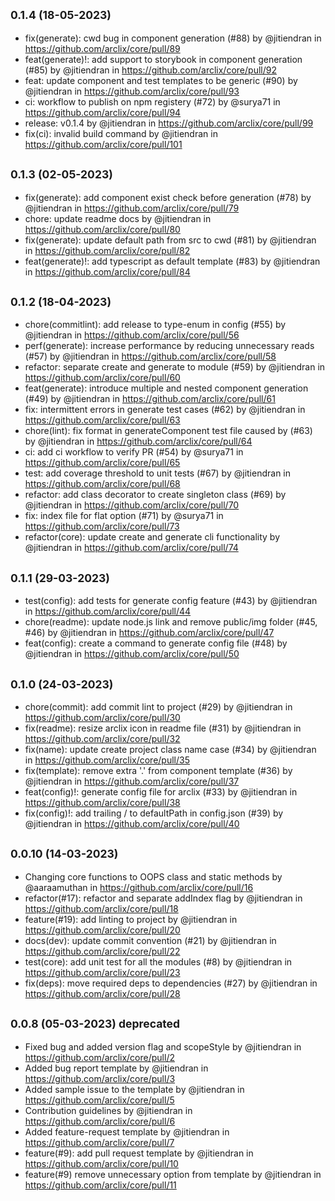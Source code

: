 ## <small>0.1.4 (18-05-2023)</small>

- fix(generate): cwd bug in component generation (#88) by @jitiendran in https://github.com/arclix/core/pull/89
- feat(generate)!: add support to storybook in component generation (#85) by @jitiendran in https://github.com/arclix/core/pull/92
- feat: update component and test templates to be generic (#90) by @jitiendran in https://github.com/arclix/core/pull/93
- ci: workflow to publish on npm registery (#72) by @surya71 in https://github.com/arclix/core/pull/94
- release: v0.1.4 by @jitiendran in https://github.com/arclix/core/pull/99
- fix(ci): invalid build command by @jitiendran in https://github.com/arclix/core/pull/101

## <small>0.1.3 (02-05-2023)</small>

- fix(generate): add component exist check before generation (#78) by @jitiendran in https://github.com/arclix/core/pull/79
- chore: update readme docs by @jitiendran in https://github.com/arclix/core/pull/80
- fix(generate): update default path from src to cwd (#81) by @jitiendran in https://github.com/arclix/core/pull/82
- feat(generate)!: add typescript as default template (#83) by @jitiendran in https://github.com/arclix/core/pull/84

## <small>0.1.2 (18-04-2023)</small>

- chore(commitlint): add release to type-enum in config (#55) by @jitiendran in https://github.com/arclix/core/pull/56
- perf(generate): increase performance by reducing unnecessary reads (#57) by @jitiendran in https://github.com/arclix/core/pull/58
- refactor: separate create and generate to module (#59) by @jitiendran in https://github.com/arclix/core/pull/60
- feat(generate): introduce multiple and nested component generation (#49) by @jitiendran in https://github.com/arclix/core/pull/61
- fix: intermittent errors in generate test cases (#62) by @jitiendran in https://github.com/arclix/core/pull/63
- chore(lint): fix format in generateComponent test file caused by (#63) by @jitiendran in https://github.com/arclix/core/pull/64
- ci: add ci workflow to verify PR (#54) by @surya71 in https://github.com/arclix/core/pull/65
- test: add coverage threshold to unit tests (#67) by @jitiendran in https://github.com/arclix/core/pull/68
- refactor: add class decorator to create singleton class (#69) by @jitiendran in https://github.com/arclix/core/pull/70
- fix: index file for flat option (#71) by @surya71 in https://github.com/arclix/core/pull/73
- refactor(core): update create and generate cli functionality by @jitiendran in https://github.com/arclix/core/pull/74

## <small>0.1.1 (29-03-2023)</small>

- test(config): add tests for generate config feature (#43) by @jitiendran in https://github.com/arclix/core/pull/44
- chore(readme): update node.js link and remove public/img folder (#45, #46) by @jitiendran in https://github.com/arclix/core/pull/47
- feat(config): create a command to generate config file (#48) by @jitiendran in https://github.com/arclix/core/pull/50

## <small>0.1.0 (24-03-2023)</small>

- chore(commit): add commit lint to project (#29) by @jitiendran in https://github.com/arclix/core/pull/30
- fix(readme): resize arclix icon in readme file (#31) by @jitiendran in https://github.com/arclix/core/pull/32
- fix(name): update create project class name case (#34) by @jitiendran in https://github.com/arclix/core/pull/35
- fix(template): remove extra '.' from component template (#36) by @jitiendran in https://github.com/arclix/core/pull/37
- feat(config)!: generate config file for arclix (#33) by @jitiendran in https://github.com/arclix/core/pull/38
- fix(config)!: add trailing / to defaultPath in config.json (#39) by @jitiendran in https://github.com/arclix/core/pull/40

## <small>0.0.10 (14-03-2023)</small>

- Changing core functions to OOPS class and static methods by @aaraamuthan in https://github.com/arclix/core/pull/16
- refactor(#17): refactor and separate addIndex flag by @jitiendran in https://github.com/arclix/core/pull/18
- feature(#19): add linting to project by @jitiendran in https://github.com/arclix/core/pull/20
- docs(dev): update commit convention (#21) by @jitiendran in https://github.com/arclix/core/pull/22
- test(core): add unit test for all the modules (#8) by @jitiendran in https://github.com/arclix/core/pull/23
- fix(deps): move required deps to dependencies (#27) by @jitiendran in https://github.com/arclix/core/pull/28

## <small>0.0.8 (05-03-2023) deprecated</small>

- Fixed bug and added version flag and scopeStyle by @jitiendran in https://github.com/arclix/core/pull/2
- Added bug report template by @jitiendran in https://github.com/arclix/core/pull/3
- Added sample issue to the template by @jitiendran in https://github.com/arclix/core/pull/5
- Contribution guidelines by @jitiendran in https://github.com/arclix/core/pull/6
- Added feature-request template by @jitiendran in https://github.com/arclix/core/pull/7
- feature(#9): add pull request template by @jitiendran in https://github.com/arclix/core/pull/10
- feature(#9) remove unnecessary option from template by @jitiendran in https://github.com/arclix/core/pull/11
